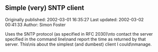 ## Simple (very) SNTP client 
Originally published: 2002-03-01 16:35:27 
Last updated: 2002-03-02 00:41:33 
Author: Simon Foster 
 
Uses the SNTP protocol (as specified in RFC 2030)\nto contact the server specified in the command line\nand report the time as returned by that server.  This\nis about the simplest (and dumbest) client I could\nmanage.